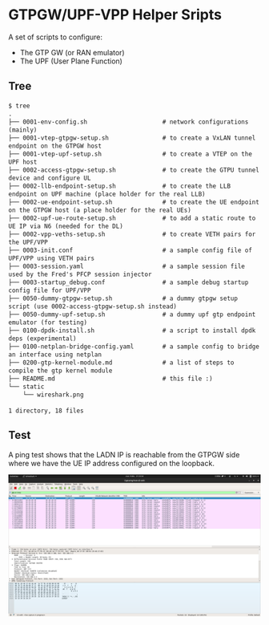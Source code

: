 # GTPGW/UPF-VPP Helper Sripts

A set of scripts to configure:

- The GTP GW (or RAN emulator)
- The UPF (User Plane Function)

## Tree

```console
$ tree 
.
├── 0001-env-config.sh                     # network configurations (mainly)
├── 0001-vtep-gtpgw-setup.sh               # to create a VxLAN tunnel endpoint on the GTPGW host
├── 0001-vtep-upf-setup.sh                 # to create a VTEP on the UPF host
├── 0002-access-gtpgw-setup.sh             # to create the GTPU tunnel device and configure UL
├── 0002-llb-endpoint-setup.sh             # to create the LLB endpoint on UPF machine (place holder for the real LLB)
├── 0002-ue-endpoint-setup.sh              # to create the UE endpoint on the GTPGW host (a place holder for the real UEs)
├── 0002-upf-ue-route-setup.sh             # to add a static route to UE IP via N6 (needed for the DL)
├── 0002-vpp-veths-setup.sh                # to create VETH pairs for the UPF/VPP
├── 0003-init.conf                         # a sample config file of UPF/VPP using VETH pairs
├── 0003-session.yaml                      # a sample session file used by the Fred's PFCP session injector
├── 0003-startup_debug.conf                # a sample debug startup config file for UPF/VPP
├── 0050-dummy-gtpgw-setup.sh              # a dummy gtpgw setup script (use 0002-access-gtpgw-setup.sh instead)
├── 0050-dummy-upf-setup.sh                # a dummy upf gtp endpoint emulator (for testing)
├── 0100-dpdk-install.sh                   # a script to install dpdk deps (experimental)
├── 0100-netplan-bridge-config.yaml        # a sample config to bridge an interface using netplan
├── 0200-gtp-kernel-module.md              # a list of steps to compile the gtp kernel module
├── README.md                              # this file :)
└── static
    └── wireshark.png

1 directory, 18 files
```

## Test

A ping test shows that the LADN IP is reachable from the GTPGW side where we have the UE IP address configured on the loopback.

![Ping wireshark trace](./static/wireshark.png)
